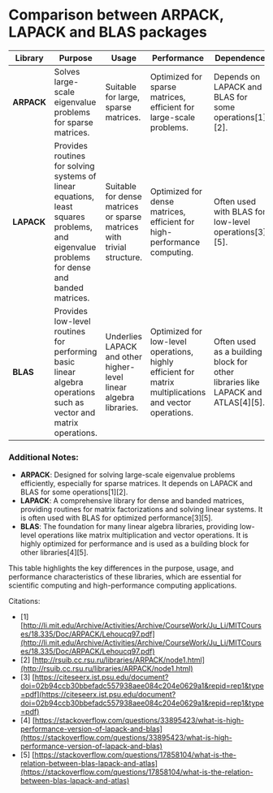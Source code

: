 # Comparison between ARPACK, LAPACK and BLAS packages

| **Library** | **Purpose** | **Usage** | **Performance** | **Dependence** |
|-------------|-------------|-----------|-----------------|----------------|
| **ARPACK**  | Solves large-scale eigenvalue problems for sparse matrices. | Suitable for large, sparse matrices. | Optimized for sparse matrices, efficient for large-scale problems. | Depends on LAPACK and BLAS for some operations[1][2]. |
| **LAPACK**  | Provides routines for solving systems of linear equations, least squares problems, and eigenvalue problems for dense and banded matrices. | Suitable for dense matrices or sparse matrices with trivial structure. | Optimized for dense matrices, efficient for high-performance computing. | Often used with BLAS for low-level operations[3][5]. |
| **BLAS**    | Provides low-level routines for performing basic linear algebra operations such as vector and matrix operations. | Underlies LAPACK and other higher-level linear algebra libraries. | Optimized for low-level operations, highly efficient for matrix multiplications and vector operations. | Often used as a building block for other libraries like LAPACK and ATLAS[4][5]. |

### Additional Notes:
- **ARPACK**: Designed for solving large-scale eigenvalue problems efficiently, especially for sparse matrices. It depends on LAPACK and BLAS for some operations[1][2].
- **LAPACK**: A comprehensive library for dense and banded matrices, providing routines for matrix factorizations and solving linear systems. It is often used with BLAS for optimized performance[3][5].
- **BLAS**: The foundation for many linear algebra libraries, providing low-level operations like matrix multiplication and vector operations. It is highly optimized for performance and is used as a building block for other libraries[4][5].

This table highlights the key differences in the purpose, usage, and performance characteristics of these libraries, which are essential for scientific computing and high-performance computing applications.

Citations:

+ [1] [http://li.mit.edu/Archive/Activities/Archive/CourseWork/Ju_Li/MITCourses/18.335/Doc/ARPACK/Lehoucq97.pdf](http://li.mit.edu/Archive/Activities/Archive/CourseWork/Ju_Li/MITCourses/18.335/Doc/ARPACK/Lehoucq97.pdf)
+ [2] [http://rsuib.cc.rsu.ru/libraries/ARPACK/node1.html](http://rsuib.cc.rsu.ru/libraries/ARPACK/node1.html)
+ [3] [https://citeseerx.ist.psu.edu/document?doi=02b94ccb30bbefadc557938aee084c204e0629a1&repid=rep1&type=pdf](https://citeseerx.ist.psu.edu/document?doi=02b94ccb30bbefadc557938aee084c204e0629a1&repid=rep1&type=pdf)
+ [4] [https://stackoverflow.com/questions/33895423/what-is-high-performance-version-of-lapack-and-blas](https://stackoverflow.com/questions/33895423/what-is-high-performance-version-of-lapack-and-blas)
+ [5] [https://stackoverflow.com/questions/17858104/what-is-the-relation-between-blas-lapack-and-atlas](https://stackoverflow.com/questions/17858104/what-is-the-relation-between-blas-lapack-and-atlas)